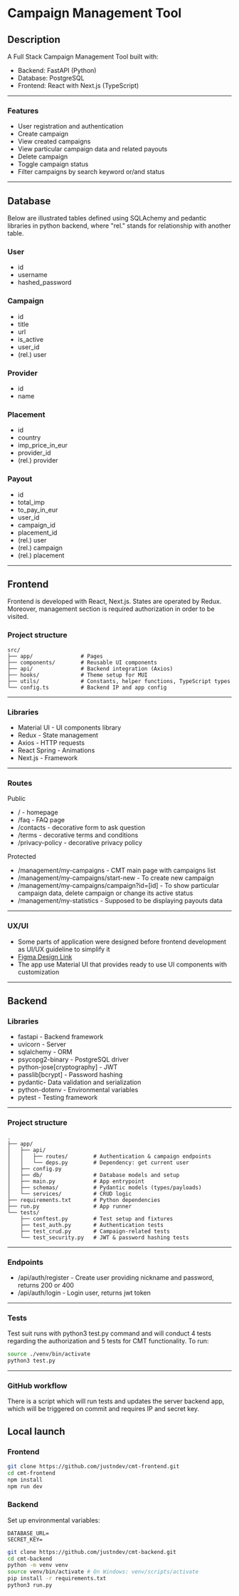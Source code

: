 # Campaign Management Tool
## Description
A Full Stack Campaign Management Tool built with:
- Backend: FastAPI (Python)
- Database: PostgreSQL
- Frontend: React with Next.js (TypeScript)
---
### Features
- User registration and authentication
- Create campaign
- View created campaigns
- View particular campaign data and related payouts
- Delete campaign
- Toggle campaign status
- Filter campaigns by search keyword or/and status
---
## Database
Below are illustrated tables defined using SQLAchemy and pedantic libraries in python backend, where "rel." stands for relationship with another table.
### User
- id
- username
- hashed_password
### Campaign
- id
- title
- url
- is_active
- user_id
- (rel.) user
### Provider
- id
- name
### Placement
- id 
- country
- imp_price_in_eur
- provider_id
- (rel.) provider
### Payout
- id
- total_imp
- to_pay_in_eur
- user_id
- campaign_id
- placement_id
- (rel.) user
- (rel.) campaign
- (rel.) placement
---
## Frontend
Frontend is developed with React, Next.js. States are operated by Redux. Moreover, management section is required authorization in order to be visited.
### Project structure
```
src/
├── app/               # Pages
├── components/        # Reusable UI components
├── api/               # Backend integration (Axios)
├── hooks/             # Theme setup for MUI
├── utils/             # Constants, helper functions, TypeScript types
└── config.ts          # Backend IP and app config
```
---
### Libraries
- Material UI - UI components library
- Redux - State management
- Axios - HTTP requests
- React Spring - Animations
- Next.js - Framework
---
### Routes
Public
- / - homepage
- /faq - FAQ page
- /contacts - decorative form to ask question
- /terms - decorative terms and conditions
- /privacy-policy - decorative privacy policy

Protected
- /management/my-campaigns - CMT main page with campaigns list
- /management/my-campaigns/start-new - To create new campaign
- /management/my-campaigns/campaign?id=[id] - To show particular campaign data, delete campaign or change its active status
- /management/my-statistics - Supposed to be displaying payouts data
---
### UX/UI
- Some parts of application were designed before frontend development as UI/UX guideline to simplify it
- [Figma Design Link](https://www.figma.com/design/p9qc1nAlK1nBw7z5j0v3ZQ/Campaign-Management-Tool-UI-Design?node-id=461-56&t=vxWZbqO3NRmNy3gT-0)
- The app use Material UI that provides ready to use UI components with customization
---
## Backend
### Libraries
- fastapi - Backend framework
- uvicorn - Server
- sqlalchemy - ORM
- psycopg2-binary - PostgreSQL driver
- python-jose[cryptography] - JWT
- passlib[bcrypt] - Password hashing
- pydantic- Data validation and serialization
- python-dotenv - Environmental variables
- pytest - Testing framework
---
### Project structure
```
.
├── app/
│   ├── api/
│   │   ├── routes/        # Authentication & campaign endpoints
│   │   └── deps.py        # Dependency: get current user
│   ├── config.py
│   ├── db/                # Database models and setup
│   ├── main.py            # App entrypoint
│   ├── schemas/           # Pydantic models (types/payloads)
│   └── services/          # CRUD logic
├── requirements.txt       # Python dependencies
├── run.py                 # App runner
└── tests/
    ├── conftest.py        # Test setup and fixtures
    ├── test_auth.py       # Authentication tests
    ├── test_crud.py       # Campaign-related tests
    └── test_security.py   # JWT & password hashing tests
```
---
### Endpoints
- /api/auth/register - Create user providing nickname and password, returns 200 or 400
- /api/auth/login - Login user, returns jwt token
---
### Tests
Test suit runs with python3 test.py command and will conduct 4 tests regarding the authorization and 5 tests for CMT functionality.
To run:
```bash
source ./venv/bin/activate
python3 test.py
```
---
### GitHub workflow
There is a script which will run tests and updates the server backend app, which will be triggered on commit and requires IP and secret key.
## Local launch
### Frontend
```bash
git clone https://github.com/justndev/cmt-frontend.git
cd cmt-frontend
npm install
npm run dev
```
### Backend
Set up environmental variables:
```
DATABASE_URL=
SECRET_KEY=
```
```bash
git clone https://github.com/justndev/cmt-backend.git
cd cmt-backend
python -m venv venv
source venv/bin/activate # On Windows: venv/scripts/activate
pip install -r requirements.txt
python3 run.py
```
